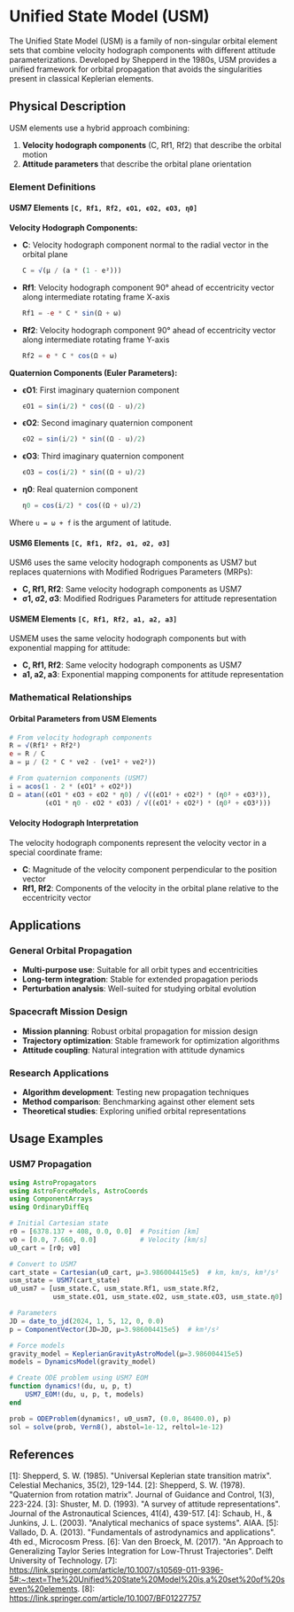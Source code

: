 # Unified State Model (USM)

The Unified State Model (USM) is a family of non-singular orbital element sets that combine velocity hodograph components with different attitude parameterizations. Developed by Shepperd in the 1980s, USM provides a unified framework for orbital propagation that avoids the singularities present in classical Keplerian elements.

## Physical Description

USM elements use a hybrid approach combining:
1. **Velocity hodograph components** (C, Rf1, Rf2) that describe the orbital motion
2. **Attitude parameters** that describe the orbital plane orientation

### Element Definitions

#### **USM7 Elements** `[C, Rf1, Rf2, ϵO1, ϵO2, ϵO3, η0]`

**Velocity Hodograph Components:**
- **C**: Velocity hodograph component normal to the radial vector in the orbital plane
  ```julia
  C = √(μ / (a * (1 - e²)))
  ```
- **Rf1**: Velocity hodograph component 90° ahead of eccentricity vector along intermediate rotating frame X-axis
  ```julia
  Rf1 = -e * C * sin(Ω + ω)
  ```
- **Rf2**: Velocity hodograph component 90° ahead of eccentricity vector along intermediate rotating frame Y-axis
  ```julia
  Rf2 = e * C * cos(Ω + ω)
  ```

**Quaternion Components (Euler Parameters):**
- **ϵO1**: First imaginary quaternion component
  ```julia
  ϵO1 = sin(i/2) * cos((Ω - u)/2)
  ```
- **ϵO2**: Second imaginary quaternion component
  ```julia
  ϵO2 = sin(i/2) * sin((Ω - u)/2)
  ```
- **ϵO3**: Third imaginary quaternion component
  ```julia
  ϵO3 = cos(i/2) * sin((Ω + u)/2)
  ```
- **η0**: Real quaternion component
  ```julia
  η0 = cos(i/2) * cos((Ω + u)/2)
  ```

Where `u = ω + f` is the argument of latitude.

#### **USM6 Elements** `[C, Rf1, Rf2, σ1, σ2, σ3]`

USM6 uses the same velocity hodograph components as USM7 but replaces quaternions with Modified Rodrigues Parameters (MRPs):

- **C, Rf1, Rf2**: Same velocity hodograph components as USM7
- **σ1, σ2, σ3**: Modified Rodrigues Parameters for attitude representation

#### **USMEM Elements** `[C, Rf1, Rf2, a1, a2, a3]`

USMEM uses the same velocity hodograph components but with exponential mapping for attitude:

- **C, Rf1, Rf2**: Same velocity hodograph components as USM7
- **a1, a2, a3**: Exponential mapping components for attitude representation

### Mathematical Relationships

#### **Orbital Parameters from USM Elements**

```julia
# From velocity hodograph components
R = √(Rf1² + Rf2²)
e = R / C
a = μ / (2 * C * ve2 - (ve1² + ve2²))

# From quaternion components (USM7)
i = acos(1 - 2 * (ϵO1² + ϵO2²))
Ω = atan((ϵO1 * ϵO3 + ϵO2 * η0) / √((ϵO1² + ϵO2²) * (η0² + ϵO3²)),
         (ϵO1 * η0 - ϵO2 * ϵO3) / √((ϵO1² + ϵO2²) * (η0² + ϵO3²)))
```

#### **Velocity Hodograph Interpretation**

The velocity hodograph components represent the velocity vector in a special coordinate frame:
- **C**: Magnitude of the velocity component perpendicular to the position vector
- **Rf1, Rf2**: Components of the velocity in the orbital plane relative to the eccentricity vector

## Applications

### **General Orbital Propagation**
- **Multi-purpose use**: Suitable for all orbit types and eccentricities
- **Long-term integration**: Stable for extended propagation periods
- **Perturbation analysis**: Well-suited for studying orbital evolution

### **Spacecraft Mission Design**
- **Mission planning**: Robust orbital propagation for mission design
- **Trajectory optimization**: Stable framework for optimization algorithms
- **Attitude coupling**: Natural integration with attitude dynamics

### **Research Applications**
- **Algorithm development**: Testing new propagation techniques
- **Method comparison**: Benchmarking against other element sets
- **Theoretical studies**: Exploring unified orbital representations

## Usage Examples

### USM7 Propagation

```julia
using AstroPropagators
using AstroForceModels, AstroCoords
using ComponentArrays
using OrdinaryDiffEq

# Initial Cartesian state
r0 = [6378.137 + 408, 0.0, 0.0]  # Position [km]
v0 = [0.0, 7.660, 0.0]           # Velocity [km/s]
u0_cart = [r0; v0]

# Convert to USM7
cart_state = Cartesian(u0_cart, μ=3.986004415e5)  # km, km/s, km³/s²
usm_state = USM7(cart_state)
u0_usm7 = [usm_state.C, usm_state.Rf1, usm_state.Rf2,
           usm_state.ϵO1, usm_state.ϵO2, usm_state.ϵO3, usm_state.η0]

# Parameters
JD = date_to_jd(2024, 1, 5, 12, 0, 0.0)
p = ComponentVector(JD=JD, μ=3.986004415e5)  # km³/s²

# Force models
gravity_model = KeplerianGravityAstroModel(μ=3.986004415e5)
models = DynamicsModel(gravity_model)

# Create ODE problem using USM7 EOM
function dynamics!(du, u, p, t)
    USM7_EOM!(du, u, p, t, models)
end

prob = ODEProblem(dynamics!, u0_usm7, (0.0, 86400.0), p)
sol = solve(prob, Vern8(), abstol=1e-12, reltol=1e-12)
```

## References

[1]: Shepperd, S. W. (1985). "Universal Keplerian state transition matrix". Celestial Mechanics, 35(2), 129-144.
[2]: Shepperd, S. W. (1978). "Quaternion from rotation matrix". Journal of Guidance and Control, 1(3), 223-224.
[3]: Shuster, M. D. (1993). "A survey of attitude representations". Journal of the Astronautical Sciences, 41(4), 439-517.
[4]: Schaub, H., & Junkins, J. L. (2003). "Analytical mechanics of space systems". AIAA.
[5]: Vallado, D. A. (2013). "Fundamentals of astrodynamics and applications". 4th ed., Microcosm Press.
[6]: Van den Broeck, M. (2017). "An Approach to Generalizing Taylor Series Integration for Low-Thrust Trajectories". Delft University of Technology.
[7]: https://link.springer.com/article/10.1007/s10569-011-9396-5#:~:text=The%20Unified%20State%20Model%20is,a%20set%20of%20seven%20elements.
[8]: https://link.springer.com/article/10.1007/BF01227757